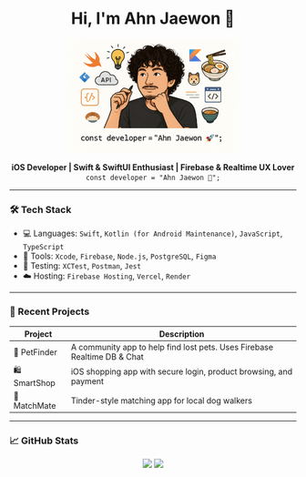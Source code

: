 <h1 align="center">Hi, I'm Ahn Jaewon 👋</h1>

<p align="center">
  <img src="https://raw.githubusercontent.com/Ahn-Jwon/Ahn-Jwon/main/ahn-jaewon-dev.png" width="300" alt="Ahn Jaewon Developer Illustration" />
</p>

<p align="center">
  <b>iOS Developer | Swift & SwiftUI Enthusiast | Firebase & Realtime UX Lover</b><br>
  <code>const developer = "Ahn Jaewon 🚀";</code>
</p>

---

### 🛠️ Tech Stack

- 💻 Languages: `Swift`, `Kotlin (for Android Maintenance)`, `JavaScript`, `TypeScript`
- 🧰 Tools: `Xcode`, `Firebase`, `Node.js`, `PostgreSQL`, `Figma`
- 🧪 Testing: `XCTest`, `Postman`, `Jest`
- ☁️ Hosting: `Firebase Hosting`, `Vercel`, `Render`

---

### 📱 Recent Projects

| Project | Description |
|--------|-------------|
| 🐾 PetFinder | A community app to help find lost pets. Uses Firebase Realtime DB & Chat |
| 🛍️ SmartShop | iOS shopping app with secure login, product browsing, and payment |
| 🤝 MatchMate | Tinder-style matching app for local dog walkers |

---

### 📈 GitHub Stats

<p align="center">
  <img src="https://github-readme-stats.vercel.app/api?username=your-username&show_icons=true&theme=tokyonight" />
  <img src="https://github-readme-stats.vercel.app/api/top-langs/?username=your-username&layout=compact&theme=tokyonight" />
</p>
